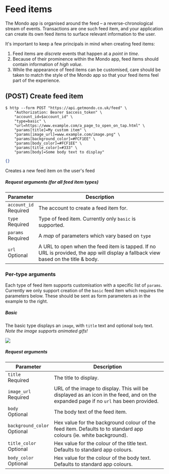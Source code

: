 # Feed items

The Mondo app is organised around the feed – a reverse-chronological stream of events. Transactions are one such feed item, and your application can create its own feed items to surface relevant information to the user.

It's important to keep a few principals in mind when creating feed items:

1. Feed items are *discrete* events that happen at a *point in time*.
2. Because of their prominence within the Mondo app, feed items should contain information of *high value*.
3. While the appearance of feed items can be customised, care should be taken to match the style of the Mondo app so that your feed items feel part of the experience.

## (POST) Create feed item

```shell
$ http --form POST "https://api.getmondo.co.uk/feed" \
    "Authorization: Bearer $access_token" \
    "account_id=$account_id" \
    "type=basic" \
    "url=https://www.example.com/a_page_to_open_on_tap.html" \
    "params[title]=My custom item" \
    "params[image_url]=www.example.com/image.png" \
    "params[background_color]=#FCF1EE" \
    "params[body_color]=#FCF1EE" \
    "params[title_color]=#333" \
    "params[body]=Some body text to display"
```

```json
{}
```

Creates a new feed item on the user's feed

##### Request arguments (for all feed item types)

<span class="hide">Parameter</span> | <span class="hide">Description</span>
------------------------------------|--------------------------------------
`account_id`<br><span class="label notice">Required</span>|The account to create a feed item for.
`type`<br><span class="label notice">Required</span>|Type of feed item. Currently only `basic` is supported.
`params`<br><span class="label notice">Required</span>|A *map* of parameters which vary based on `type`
`url`<br><span class="label">Optional</span>|A URL to open when the feed item is tapped. If no URL is provided, the app will display a fallback view based on the title & body.


### Per-type arguments

Each type of feed item supports customisation with a specific list of `params`. Currently we only support creation of the `basic` feed item which requires the parameters below. These should be sent as form parameters as in the example to the right.

##### Basic

The basic type displays an `image`, with `title` text and optional `body` text.  
*Note the image supports animated gifs!*

<img src="images/nyanfeed.gif" />

##### Request arguments

<span class="hide">Parameter</span> | <span class="hide">Description</span>
------------------------------------|--------------------------------------
`title`<br><span class="label notice">Required</span>|The title to display.
`image_url`<br><span class="label notice">Required</span>|URL of the image to display. This will be displayed as an icon in the feed, and on the expanded page if no `url` has been provided.
`body`<br><span class="label">Optional</span>|The body text of the feed item.
`background_color`<br><span class="label">Optional</span>|Hex value for the background colour of the feed item. Defaults to to standard app colours (ie. white background).
`title_color`<br><span class="label">Optional</span>|Hex value for the colour of the title text. Defaults to standard app colours.
`body_color`<br><span class="label">Optional</span>|Hex value for the colour of the body text. Defaults to standard app colours.
